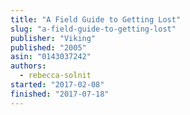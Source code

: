```yaml
---
title: "A Field Guide to Getting Lost"
slug: "a-field-guide-to-getting-lost"
publisher: "Viking"
published: "2005"
asin: "0143037242"
authors:
  - rebecca-solnit
started: "2017-02-08"
finished: "2017-07-18"
---
```

